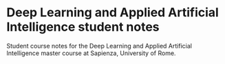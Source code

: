 # Deep Learning and Applied Artificial Intelligence student notes
Student course notes for the Deep Learning and Applied Artificial Intelligence master course at Sapienza, University of Rome.
